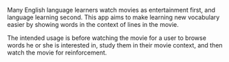 Many English language learners watch movies as entertainment first, and language learning second.  This app aims to make learning new vocabulary easier by showing words in the context of lines in the movie.  

The intended usage is before watching the movie for a user to browse words he or she is interested in, study them in their movie context, and then watch the movie for reinforcement.

